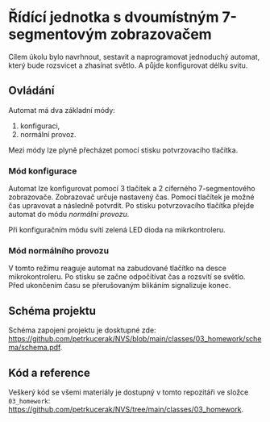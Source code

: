 # Řídící jednotka s dvoumístným 7-segmentovým zobrazovačem

Cílem úkolu bylo navrhnout, sestavit a naprogramovat jednoduchý automat, který bude rozsvicet a zhasínat světlo. A půjde konfigurovat délku svitu.

## Ovládání

Automat má dva základní módy:

1. konfiguraci,
2. normální provoz.

Mezi módy lze plyně přecházet pomocí stisku potvrzovacího tlačítka.

### Mód konfigurace

Automat lze konfigurovat pomocí 3 tlačítek a 2 ciferného 7-segmentového zobrazovače. Zobrazovač určuje nastavený čas. Pomocí tlačítek je možné čas upravovat a následně potvrdit. Po stisku potvrzovacího tlačítka přejde automat do módu *normální provozu*.

Při konfiguračním módu svítí zelená LED dioda na mikrkontroleru.

### Mód normálního provozu

V tomto režimu reaguje automat na zabudované tlačítko na desce mikrokontroleru. Po stisku se začne odpočítívat čas a rozsvítí se světlo. Před ukončením času se přerušovaným blikáním signalizuje konec.

## Schéma projektu

Schéma zapojení projektu je dosktupné zde: https://github.com/petrkucerak/NVS/blob/main/classes/03_homework/schema/schema.pdf.

## Kód a reference

Veškerý kód se všemi materiály je dostupný v tomto repozitáři ve složce `03_homework`: https://github.com/petrkucerak/NVS/tree/main/classes/03_homework.

